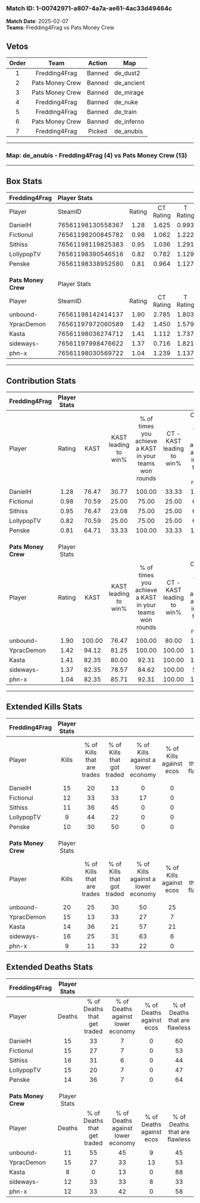 ### Match ID: 1-00742971-a807-4a7a-ae61-4ac33d49464c  
**Match Date**: 2025-02-07  
**Teams**: Fredding4Frag vs Pats Money Crew  

## Vetos  

| Order | Team | Action | Map |
| :---: | :--: | :----: | --- |
| 1 | Fredding4Frag | Banned | de_dust2 |
| 2 | Pats Money Crew | Banned | de_ancient |
| 3 | Pats Money Crew | Banned | de_mirage |
| 4 | Fredding4Frag | Banned | de_nuke |
| 5 | Fredding4Frag | Banned | de_train |
| 6 | Pats Money Crew | Banned | de_inferno |
| 7 | Fredding4Frag | Picked | de_anubis |

---  

### **Map**: de_anubis - Fredding4Frag (4) vs Pats Money Crew (13)  
---  

## Box Stats  

| **Fredding4Frag**   | Player Stats      |        |           |          |        |       |       |         |        |      |     |
| :- | :- | :-: | :-: | :-: | :-: | :-: | :-: | :-: | :-: | :-: | :-: |
| Player              | SteamID           | Rating | CT Rating | T Rating |  KAST  |  ADR  | Kills | Assists | Deaths | K/D  | HS% |
| DanieIH             | 76561198130558367 |  1.28  |   1.625   |  0.993   | 76.47  | 106.1 |  15   |    5    |   15   | 1.00 | 60  |
| Fictionul           | 76561198200845782 |  0.98  |   1.062   |  1.222   | 70.59  | 79.7  |  12   |    2    |   15   | 0.80 | 41  |
| Sithiss             | 76561198119825383 |  0.95  |   1.036   |  1.291   | 76.47  | 77.4  |  11   |    5    |   16   | 0.69 | 36  |
| LollypopTV          | 76561198390546516 |  0.82  |   0.782   |  1.129   | 70.59  | 71.1  |   9   |    5    |   15   | 0.60 | 55  |
| Penske              | 76561198338952580 |  0.81  |   0.964   |  1.127   | 64.71  | 59.7  |  10   |    3    |   14   | 0.71 | 60  |
|                     |                   |        |           |          |        |       |       |         |        |      |     |
|                     |                   |        |           |          |        |       |       |         |        |      |     |
|                     |                   |        |           |          |        |       |       |         |        |      |     |
| **Pats Money Crew** | Player Stats      |        |           |          |        |       |       |         |        |      |     |
| Player              | SteamID           | Rating | CT Rating | T Rating |  KAST  |  ADR  | Kills | Assists | Deaths | K/D  | HS% |
| unbound-            | 76561198142414137 |  1.90  |   2.785   |  1.803   | 100.00 | 122.9 |  20   |    8    |   11   | 1.82 | 35  |
| YpracDemon          | 76561197972060589 |  1.42  |   1.450   |  1.579   | 94.12  | 100.7 |  15   |    9    |   15   | 1.00 | 80  |
| Kasta               | 76561198036274712 |  1.41  |   1.112   |  1.737   | 82.35  | 81.4  |  14   |    4    |   8    | 1.75 | 71  |
| sideways-           | 76561197998476622 |  1.37  |   0.716   |  1.821   | 82.35  | 78.9  |  16   |    3    |   12   | 1.33 | 43  |
| phn-x               | 76561198030569722 |  1.04  |   1.239   |  1.137   | 82.35  | 75.7  |   9   |    9    |   12   | 0.75 | 44  |
---  

## Contribution Stats  

| **Fredding4Frag**   | Player Stats |        |                      |                                                        |                           |                                                             |                          |                                                            |
| :- | :-: | :-: | :-: | :-: | :-: | :-: | :-: | :-: |
| Player              |    Rating    |  KAST  | KAST leading to win% | % of times you achieve a KAST in your teams won rounds | CT - KAST leading to win% | CT - % of times you achieve a KAST in your teams won rounds | T - KAST leading to win% | T - % of times you achieve a KAST in your teams won rounds |
| DanieIH             |     1.28     | 76.47  |        30.77         |                         100.00                         |           33.33           |                           100.00                            |          25.00           |                           100.00                           |
| Fictionul           |     0.98     | 70.59  |        25.00         |                         75.00                          |           25.00           |                            66.67                            |          25.00           |                           100.00                           |
| Sithiss             |     0.95     | 76.47  |        23.08         |                         75.00                          |           25.00           |                            66.67                            |          20.00           |                           100.00                           |
| LollypopTV          |     0.82     | 70.59  |        25.00         |                         75.00                          |           25.00           |                            66.67                            |          25.00           |                           100.00                           |
| Penske              |     0.81     | 64.71  |        33.33         |                         100.00                         |           33.33           |                           100.00                            |          33.33           |                           100.00                           |
|                     |              |        |                      |                                                        |                           |                                                             |                          |                                                            |
|                     |              |        |                      |                                                        |                           |                                                             |                          |                                                            |
|                     |              |        |                      |                                                        |                           |                                                             |                          |                                                            |
| **Pats Money Crew** | Player Stats |        |                      |                                                        |                           |                                                             |                          |                                                            |
| Player              |    Rating    |  KAST  | KAST leading to win% | % of times you achieve a KAST in your teams won rounds | CT - KAST leading to win% | CT - % of times you achieve a KAST in your teams won rounds | T - KAST leading to win% | T - % of times you achieve a KAST in your teams won rounds |
| unbound-            |     1.90     | 100.00 |        76.47         |                         100.00                         |           80.00           |                           100.00                            |          75.00           |                           100.00                           |
| YpracDemon          |     1.42     | 94.12  |        81.25         |                         100.00                         |          100.00           |                           100.00                            |          75.00           |                           100.00                           |
| Kasta               |     1.41     | 82.35  |        80.00         |                         92.31                          |          100.00           |                           100.00                            |          72.73           |                           88.89                            |
| sideways-           |     1.37     | 82.35  |        78.57         |                         84.62                          |          100.00           |                            50.00                            |          75.00           |                           100.00                           |
| phn-x               |     1.04     | 82.35  |        85.71         |                         92.31                          |          100.00           |                           100.00                            |          80.00           |                           88.89                            |
---  

## Extended Kills Stats  

| **Fredding4Frag**   | Player Stats |                            |                            |                                    |                         |                              |                                 |                                       |                    |           |
| :- | :-: | :-: | :-: | :-: | :-: | :-: | :-: | :-: | :-: | :-: |
| Player              |    Kills     | % of Kills that are trades | % of Kills that got traded | % of Kills against a lower economy | % of Kills against ecos | % of Kills that are flawless | % of Kills that are close duels | % of Kills that are assisted by flash | Pistol Round Kills | AWP Kills |
| DanieIH             |      15      |             20             |             13             |                 0                  |            0            |              60              |                7                |                   0                   |         2          |     0     |
| Fictionul           |      12      |             33             |             33             |                 17                 |            0            |              50              |               17                |                   0                   |         2          |     0     |
| Sithiss             |      11      |             36             |             45             |                 0                  |            0            |              45              |                0                |                   0                   |         0          |     0     |
| LollypopTV          |      9       |             44             |             22             |                 0                  |            0            |              56              |                0                |                   0                   |         3          |     0     |
| Penske              |      10      |             30             |             50             |                 0                  |            0            |              50              |                0                |                   0                   |         3          |     0     |
|                     |              |                            |                            |                                    |                         |                              |                                 |                                       |                    |           |
|                     |              |                            |                            |                                    |                         |                              |                                 |                                       |                    |           |
|                     |              |                            |                            |                                    |                         |                              |                                 |                                       |                    |           |
| **Pats Money Crew** | Player Stats |                            |                            |                                    |                         |                              |                                 |                                       |                    |           |
| Player              |    Kills     | % of Kills that are trades | % of Kills that got traded | % of Kills against a lower economy | % of Kills against ecos | % of Kills that are flawless | % of Kills that are close duels | % of Kills that are assisted by flash | Pistol Round Kills | AWP Kills |
| unbound-            |      20      |             25             |             30             |                 50                 |           25            |              45              |                0                |                   0                   |         1          |     0     |
| YpracDemon          |      15      |             13             |             33             |                 27                 |            7            |              60              |                7                |                  13                   |         1          |     0     |
| Kasta               |      14      |             36             |             21             |                 57                 |           21            |              79              |                7                |                   0                   |         0          |     0     |
| sideways-           |      16      |             25             |             31             |                 63                 |            6            |              38              |                0                |                   6                   |         1          |     0     |
| phn-x               |      9       |             11             |             33             |                 22                 |            0            |              56              |                0                |                   0                   |         1          |     0     |
## Extended Deaths Stats  

| **Fredding4Frag**   | Player Stats |                             |                                   |                          |                               |                            |                           |               |
| :- | :-: | :-: | :-: | :-: | :-: | :-: | :-: | :-: |
| Player              |    Deaths    | % of Deaths that get traded | % of Deaths against lower economy | % of Deaths against ecos | % of Deaths that are flawless | % of Deaths that are close | % of Deaths while blinded | Deaths to AWP |
| DanieIH             |      15      |             33              |                 7                 |            0             |              60               |             0              |             0             |       0       |
| Fictionul           |      15      |             27              |                 7                 |            0             |              53               |             0              |             7             |       0       |
| Sithiss             |      16      |             31              |                 6                 |            0             |              44               |             0              |             0             |       0       |
| LollypopTV          |      15      |             20              |                 7                 |            0             |              47               |             13             |             7             |       0       |
| Penske              |      14      |             36              |                 7                 |            0             |              64               |             0              |             7             |       0       |
|                     |              |                             |                                   |                          |                               |                            |                           |               |
|                     |              |                             |                                   |                          |                               |                            |                           |               |
|                     |              |                             |                                   |                          |                               |                            |                           |               |
| **Pats Money Crew** | Player Stats |                             |                                   |                          |                               |                            |                           |               |
| Player              |    Deaths    | % of Deaths that get traded | % of Deaths against lower economy | % of Deaths against ecos | % of Deaths that are flawless | % of Deaths that are close | % of Deaths while blinded | Deaths to AWP |
| unbound-            |      11      |             55              |                45                 |            9             |              45               |             0              |             0             |       0       |
| YpracDemon          |      15      |             27              |                33                 |            13            |              53               |             7              |             0             |       0       |
| Kasta               |      8       |              0              |                13                 |            0             |              88               |             0              |             0             |       0       |
| sideways-           |      12      |             33              |                33                 |            8             |              33               |             0              |             0             |       0       |
| phn-x               |      12      |             33              |                42                 |            0             |              58               |             17             |             0             |       0       |
